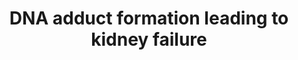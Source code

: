 ---
annotations: []
authors:
- Marvin M2
description: Adverse Outcome Pathway of DNA adduct formation leading to kidney failure.
  Stressors of this AOP include cisplatin and carboplatin.
last-edited: 2023-06-21
organisms:
- Homo sapiens
redirect_from:
- /index.php/Pathway:WP5389
- /instance/WP5389
- /instance/WP5389_r126752
revision: r126752
schema-jsonld:
- '@context': https://schema.org/
  '@id': https://wikipathways.github.io/pathways/WP5389.html
  '@type': Dataset
  creator:
    '@type': Organization
    name: WikiPathways
  description: Adverse Outcome Pathway of DNA adduct formation leading to kidney failure.
    Stressors of this AOP include cisplatin and carboplatin.
  keywords: []
  license: CC0
  name: DNA adduct formation leading to kidney failure
seo: CreativeWork
title: DNA adduct formation leading to kidney failure
wpid: WP5389
---